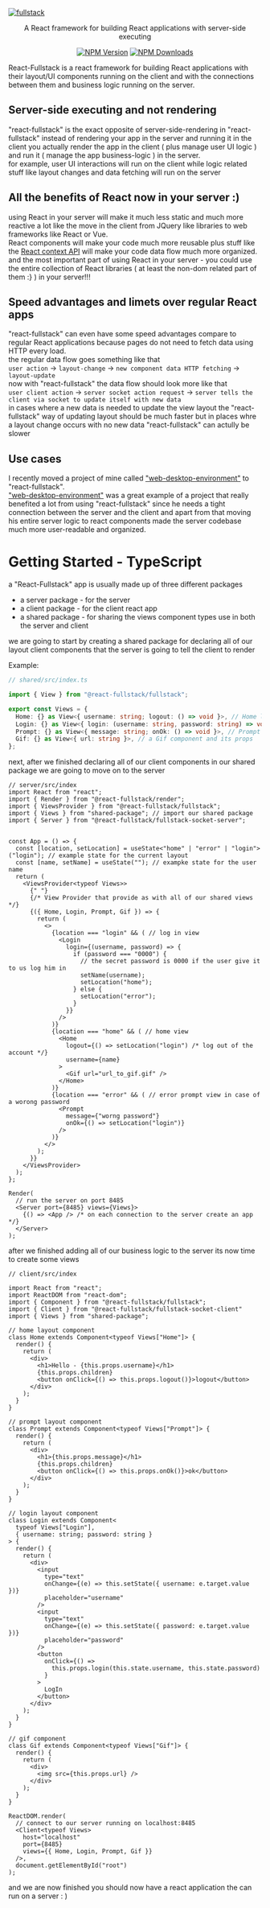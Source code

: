 [![fullstack](./assets/Logo.png)](#)

<p align="center">
  A React framework for building React applications with server-side executing
</p>

<p align="center">
  <a href="https://www.npmjs.com/package/@react-fullstack/fullstack"><img alt="NPM Version" src="https://img.shields.io/npm/v/@react-fullstack/fullstack?style=for-the-badge"></a>
  <a href="https://www.npmjs.com/package/@react-fullstack/fullstack"><img alt="NPM Downloads" src="https://img.shields.io/npm/dt/@react-fullstack/fullstack?style=for-the-badge"></a>
</p>

React-Fullstack is a react framework for building React applications with their layout/UI components running on the client and with the connections between them and business logic running on the server.

## Server-side executing and not rendering
"react-fullstack" is the exact opposite of server-side-rendering in "react-fullstack" instead of rendering your app in the server and running it in the client you actually render the app in the client ( plus manage user UI logic ) and run it ( manage the app business-logic ) in the server.   
for example, user UI interactions will run on the client while logic related stuff like layout changes and data fetching will run on the server

## All the benefits of React now in your server :)
using React in your server will make it much less static and much more reactive a lot like the move in the client from JQuery like libraries to web frameworks like React or Vue.   
React components will make your code much more reusable plus stuff like the [React context API](https://reactjs.org/docs/context.html) will make your code data flow much more organized. and the most important part of using React in your server - you could use the entire collection of React libraries ( at least the non-dom related part of them :} ) in your server!!!

## Speed advantages and limets over regular React apps
"react-fullstack" can even have some speed advantages compare to regular React applications because pages do not need to fetch data using HTTP every load.  
the regular data flow goes something like that  
`user action` -> `layout-change` -> `new component data HTTP fetching` -> `layout-update`  
now with "react-fullstack" the data flow should look more like that  
`user client action` -> `server socket action request` -> `server tells the client via socket to update itself with new data`  
in cases where a new data is needed to update the view layout the "react-fullstack" way of updating layout should be much faster but in places whre a layout change occurs with no new data "react-fullstack" can actully be slower

## Use cases
I recently moved a project of mine called ["web-desktop-environment"](https://github.com/shmuelhizmi/web-desktop-environment) to "react-fullstack".  
["web-desktop-environment"](https://github.com/shmuelhizmi/web-desktop-environment) was a great example of a project that really benefited a lot from using "react-fullstack" since he needs a tight connection between the server and the client and apart from that moving his entire server logic to react components made the server codebase much more user-readable and organized.

# Getting Started - TypeScript

a "React-Fullstack" app is usually made up of three different packages

- a server package - for the server
- a client package - for the client react app
- a shared package - for sharing the views component types use in both the server and client

we are going to start by creating a shared package for declaring all of our layout client components that the server is going to tell the client to render

Example:

```ts
// shared/src/index.ts

import { View } from "@react-fullstack/fullstack";

export const Views = {
  Home: {} as View<{ username: string; logout: () => void }>, // Home layout component and its props
  Login: {} as View<{ login: (username: string, password: string) => void }>, // Login layout component and its props
  Prompt: {} as View<{ message: string; onOk: () => void }>, // Prompt layout component and its props
  Gif: {} as View<{ url: string }>, // a Gif component and its props
};
```

next, after we finished declaring all of our client components in our shared package we are going to move on to the server

```tsx
// server/src/index
import React from "react";
import { Render } from "@react-fullstack/render";
import { ViewsProvider } from "@react-fullstack/fullstack";
import { Views } from "shared-package"; // import our shared package
import { Server } from "@react-fullstack/fullstack-socket-server";


const App = () => {
  const [location, setLocation] = useState<"home" | "error" | "login">("login"); // example state for the current layout
  const [name, setName] = useState(""); // exampke state for the user name
  return (
    <ViewsProvider<typeof Views>>
      {" "}
      {/* View Provider that provide as with all of our shared views  */}
      {({ Home, Login, Prompt, Gif }) => {
        return (
          <>
            {location === "login" && ( // log in view
              <Login
                login={(username, password) => {
                  if (password === "0000") {
                    // the secret password is 0000 if the user give it to us log him in
                    setName(username);
                    setLocation("home");
                  } else {
                    setLocation("error");
                  }
                }}
              />
            )}
            {location === "home" && ( // home view
              <Home
                logout={() => setLocation("login") /* log out of the account */}
                username={name}
              >
                <Gif url="url_to_gif.gif" />
              </Home>
            )}
            {location === "error" && ( // error prompt view in case of a worong password
              <Prompt
                message={"worng password"}
                onOk={() => setLocation("login")}
              />
            )}
          </>
        );
      }}
    </ViewsProvider>
  );
};

Render(
  // run the server on port 8485
  <Server port={8485} views={Views}>
    {() => <App /> /* on each connection to the server create an app */}
  </Server>
);
```

after we finished adding all of our business logic to the server its now time to create some views

```tsx
// client/src/index

import React from "react";
import ReactDOM from "react-dom";
import { Component } from "@react-fullstack/fullstack";
import { Client } from "@react-fullstack/fullstack-socket-client"
import { Views } from "shared-package";

// home layout component
class Home extends Component<typeof Views["Home"]> {
  render() {
    return (
      <div>
        <h1>Hello - {this.props.username}</h1>
        {this.props.children}
        <button onClick={() => this.props.logout()}>logout</button>
      </div>
    );
  }
}

// prompt layout component
class Prompt extends Component<typeof Views["Prompt"]> {
  render() {
    return (
      <div>
        <h1>{this.props.message}</h1>
        {this.props.children}
        <button onClick={() => this.props.onOk()}>ok</button>
      </div>
    );
  }
}

// login layout component
class Login extends Component<
  typeof Views["Login"],
  { username: string; password: string }
> {
  render() {
    return (
      <div>
        <input
          type="text"
          onChange={(e) => this.setState({ username: e.target.value })}
          placeholder="username"
        />
        <input
          type="text"
          onChange={(e) => this.setState({ password: e.target.value })}
          placeholder="password"
        />
        <button
          onClick={() =>
            this.props.login(this.state.username, this.state.password)
          }
        >
          LogIn
        </button>
      </div>
    );
  }
}

// gif component
class Gif extends Component<typeof Views["Gif"]> {
  render() {
    return (
      <div>
        <img src={this.props.url} />
      </div>
    );
  }
}

ReactDOM.render(
  // connect to our server running on localhost:8485
  <Client<typeof Views>
    host="localhost"
    port={8485}
    views={{ Home, Login, Prompt, Gif }}
  />,
  document.getElementById("root")
);
```

and we are now finished you should now have a react application the can run on a server : )
